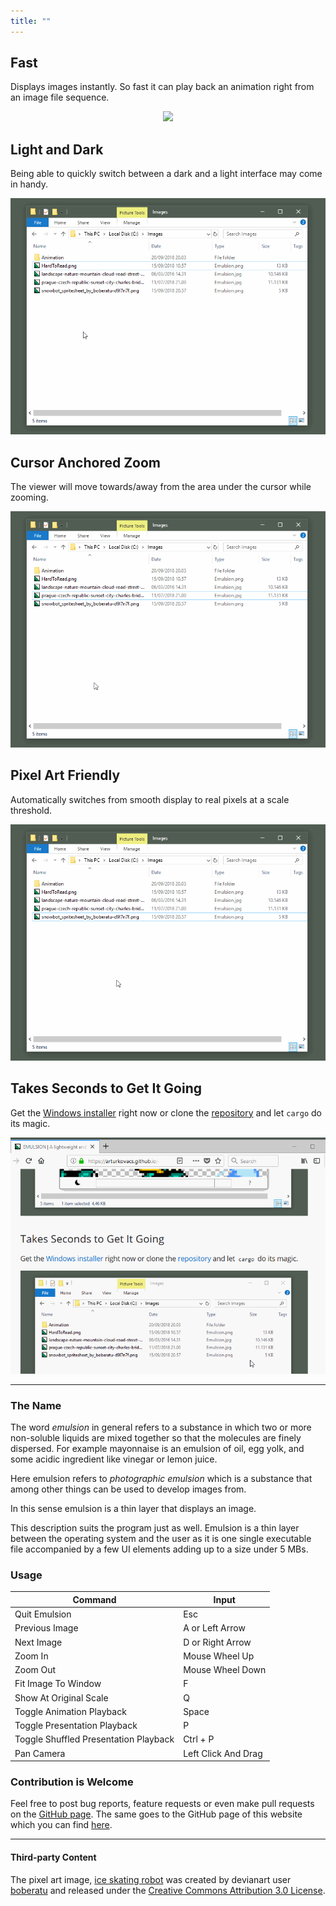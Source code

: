 ```yaml
---
title: ""
---
```


## Fast

Displays images instantly. So fast it can play back an animation right from an image file sequence.

<p align="center">
  <img src="gif/animation.gif">
</p>

## Light and Dark

Being able to quickly switch between a dark and a light interface may come in handy.

<p align="center">
  <img src="gif/light-dark.gif">
</p>

## Cursor Anchored Zoom

The viewer will move towards/away from the area under the cursor while zooming.

<p align="center">
  <img src="gif/zoom.gif">
</p>

## Pixel Art Friendly

Automatically switches from smooth display to real pixels at a scale threshold.

<p align="center">
  <img src="gif/pixel-art.gif">
</p>

## Takes Seconds to Get It Going

Get the [Windows installer](https://github.com/ArturKovacs/emulsion/releases/download/v1.0/Emulsion-Installer.exe) right now or clone the [repository](https://github.com/ArturKovacs/emulsion) and let `cargo` do its magic.

<p align="center">
  <img src="gif/install.gif">
</p>

--------

### The Name

The word _emulsion_ in general refers to a substance in which two or more non-soluble liquids are mixed together so that the molecules are finely dispersed. For example mayonnaise is an emulsion of oil, egg yolk, and some acidic ingredient like vinegar or lemon juice.

Here emulsion refers to _photographic emulsion_ which is a substance that among other things can be used to develop images from.

In this sense emulsion is a thin layer that displays an image.

This description suits the program just as well. Emulsion is a thin layer between the operating system and the user as it is one single executable file accompanied by a few UI elements adding up to a size under 5 MBs.

### Usage

| Command                               | Input               |
| ------------------------------------- | ------------------- |
| Quit Emulsion                         | Esc                 |
| Previous Image                        | A or Left Arrow     |
| Next Image                            | D or Right Arrow    |
| Zoom In                               | Mouse Wheel Up      |
| Zoom Out                              | Mouse Wheel Down    |
| Fit Image To Window                   | F                   |
| Show At Original Scale                | Q                   |
| Toggle Animation Playback             | Space               |
| Toggle Presentation Playback          | P                   |
| Toggle Shuffled Presentation Playback | Ctrl + P            |
| Pan Camera                            | Left Click And Drag |


### Contribution is Welcome

Feel free to post bug reports, feature requests or even make pull requests on the [GitHub page](https://github.com/ArturKovacs/emulsion). The same goes to the GitHub page of this website which you can find [here](https://github.com/ArturKovacs/emulsion-website).

--------

#### Third-party Content

The pixel art image, [ice skating robot](https://www.deviantart.com/boberatu/art/Snowbot-Spritesheet-579824187) was created by devianart user [boberatu](https://www.deviantart.com/boberatu) and released under the [Creative Commons Attribution 3.0 License](http://creativecommons.org/licenses/by/3.0/).

